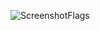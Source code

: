 ![ScreenshotFlags](https://github.com/William2716057/MaritimeFlags/assets/77903649/bf2881cb-c384-48b7-b0cc-5ac221036a96)
